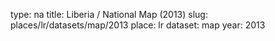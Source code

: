 type: na
title: Liberia / National Map (2013)
slug: places/lr/datasets/map/2013
place: lr
dataset: map
year: 2013
